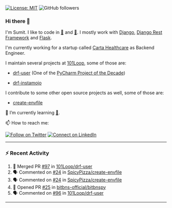 [![License: MIT](https://img.shields.io/badge/License-MIT-yellow.svg)](https://opensource.org/licenses/MIT)
![GitHub followers](https://img.shields.io/github/followers/sumit4613?style=social)

### Hi there 👋

I'm Sumit. I like to code in [:snake:](https://python.org/) and [:rabbit:](https://golang.org). I mostly work with [Django](https://djangoproject.com), [Django Rest Framework](https://www.django-rest-framework.org/) and [Flask](https://flask.palletsprojects.com).

I'm currently working for a startup called [Carta Healthcare](https://www.carta.healthcare) as Backend Engineer.

I maintain several projects at [101Loop](https://github.com/101loop/), some of those are:

- [drf-user](https://github.com/101loop/drf-user) (One of the [PyCharm Project of the Decade](https://www.jetbrains.com/lp/pycharm-10-years/))

- [drf-instamojo ](https://github.com/101loop/drf-instamojo)

I contribute to some other open source projects as well, some of those are:

- [create-envfile](https://github.com/SpicyPizza/create-envfile)

🔭 I’m currently learning [:rabbit:](https://golang.org).

📫 How to reach me:

[![Follow on Twitter](https://img.shields.io/badge/--twitter?label=Twitter&logo=Twitter&style=social)](https://twitter.com/sumitsingh4613) [![Connect on LinkedIn](https://img.shields.io/badge/--linkedin?label=LinkedIn&logo=LinkedIn&style=social)](https://www.linkedin.com/in/sumit4613)


---

### :zap: Recent Activity

<!--START_SECTION:activity-->
1. 🎉 Merged PR [#97](https://github.com/101Loop/drf-user/pull/97) in [101Loop/drf-user](https://github.com/101Loop/drf-user)
2. 🗣 Commented on [#24](https://github.com/SpicyPizza/create-envfile/issues/24) in [SpicyPizza/create-envfile](https://github.com/SpicyPizza/create-envfile)
3. 🗣 Commented on [#24](https://github.com/SpicyPizza/create-envfile/issues/24) in [SpicyPizza/create-envfile](https://github.com/SpicyPizza/create-envfile)
4. 💪 Opened PR [#25](https://github.com/bitbns-official/bitbnspy/pull/25) in [bitbns-official/bitbnspy](https://github.com/bitbns-official/bitbnspy)
5. 🗣 Commented on [#96](https://github.com/101Loop/drf-user/issues/96) in [101Loop/drf-user](https://github.com/101Loop/drf-user)
<!--END_SECTION:activity-->

---
